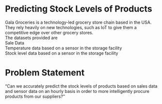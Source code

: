 # Predicting Stock Levels of Products 
 Gala Groceries is a technology-led grocery store chain based in the USA. They rely heavily on new technologies, such as IoT to give them a competitive edge over other grocery stores. <br>
The datasets provided are<br>
Sale Data<br>
Temperature data based on a sensor in the storage facility<br>
Stock level data based on a sensor in the storage facility<br>
# Problem Statement<br>
“Can we accurately predict the stock levels of products based on sales data and sensor data on an hourly basis in order to more intelligently procure products from our suppliers?” 
